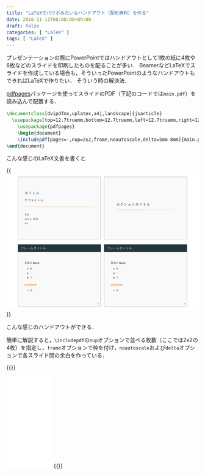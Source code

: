 ```yaml
---
title: "LaTeXでパワポみたいなハンドアウト（配布資料）を作る"
date: 2018-11-11T00:00:00+09:00
draft: false
categories: [ "LaTeX" ]
tags: [ "LaTeX" ]
---
```


プレゼンテーションの際にPowerPointではハンドアウトとして1枚の紙に4枚や6枚などのスライドを印刷したものを配ることが多い．
BeamerなどLaTeXでスライドを作成している場合も，そういったPowerPointのようなハンドアウトもできればLaTeXで作りたい．
そういう時の解決法．

<!--more-->

[pdfpages](https://ctan.org/pkg/pdfpages)パッケージを使ってスライドのPDF（下記のコードでは`main.pdf`）を読み込んで配置する．

```tex
\documentclass[dvipdfmx,uplatex,a4j,landscape]{jsarticle}
  \usepackage[top=12.7truemm,bottom=12.7truemm,left=12.7truemm,right=12.7truemm,landscape]{geometry}
    \usepackage{pdfpages}
    \begin{document}
    \includepdf[pages=-,nup=2x2,frame,noautoscale,delta=5mm 8mm]{main.pdf} %横に2x2の4枚
\end{document}
```

こんな感じのLaTeX文書を書くと

{{<img src="handout.png" />}}

こんな感じのハンドアウトができる．

簡単に解説すると，`\includepdf`の`nup`オプションで並べる枚数（ここでは2x2の4枚）を指定し，`frame`オプションで枠を付け，`noautoscale`および`delta`オプションで各スライド間の余白を作っている．

{{<rawhtml>}}
<iframe style="width:120px;height:240px;" marginwidth="0" marginheight="0" scrolling="no" frameborder="0" src="//rcm-fe.amazon-adsystem.com/e/cm?lt1=_blank&bc1=000000&IS2=1&bg1=FFFFFF&fc1=000000&lc1=0000FF&t=h1g00d-22&language=ja_JP&o=9&p=8&l=as4&m=amazon&f=ifr&ref=as_ss_li_til&asins=4774187054&linkId=efe733c7964ae7f22fff62c9ccefc29e"></iframe>
{{</rawhtml>}}